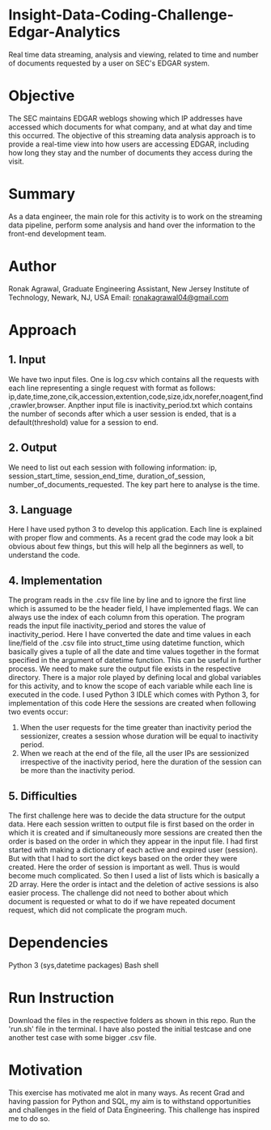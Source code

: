 # Insight-Data-Coding-Challenge-Edgar-Analytics
Real time data streaming, analysis and viewing, related to time and number of documents requested by a user on SEC's EDGAR system.

# Objective
The SEC maintains EDGAR weblogs showing which IP addresses have accessed which documents for what company, and at what day and time this occurred. The objective of this streaming data analysis approach is to provide a real-time view into how users are accessing EDGAR, including how long they stay and the number of documents they access during the visit.

# Summary
As a data engineer, the main role for this activity is to work on the streaming data pipeline, perform some analysis and hand over the information to the front-end development team.

# Author
Ronak Agrawal, Graduate Engineering Assistant, New Jersey Institute of Technology, Newark, NJ, USA
Email: ronakagrawal04@gmail.com

# Approach
## 1. Input
We have two input files. One is log.csv which contains all the requests with each line representing a single request with format as follows: ip,date,time,zone,cik,accession,extention,code,size,idx,norefer,noagent,find,crawler,browser. Anpther input file is inactivity_period.txt which contains the number of seconds after which a user session is ended, that is a default(threshold) value for a session to end.

## 2. Output
We need to list out each session with following information: ip, session_start_time, session_end_time, duration_of_session, number_of_documents_requested. The key part here to analyse is the time.

## 3. Language
Here I have used python 3 to develop this application. Each line is explained with proper flow and comments. As a recent grad the code may look a bit obvious about few things, but this will help all the beginners as well, to understand the code.

## 4. Implementation
The program reads in the .csv file line by line and to ignore the first line which is assumed to be the header field, I have implemented flags. We can always use the index of each column from this operation. The program reads the input file inactivity_period and stores the value of inactivity_period. Here I have converted the date and time values in each line/field of the .csv file into struct_time using datetime function, which basically gives a tuple of all the date and time values together in the format specified in the argument of datetime function. This can be useful in further process. We need to make sure the output file exists in the respective directory. There is a major role played by defining local and global variables for this activity, and to know the scope of each variable while each line is executed in the code. I used Python 3 IDLE which comes with Python 3, for implementation of this code
Here the sessions are created when following two events occur:
1. When the user requests for the time greater than inactivity period the sessionizer, creates a session whose duration will be equal to inactivity period. 
2. When we reach at the end of the file, all the user IPs are sessionized irrespective of the inactivity period, here the duration of the session can be more than the inactivity period. 

## 5. Difficulties
The first challenge here was to decide the data structure for the output data. Here each session written to output file is first based on the order in which it is created and if simultaneously more sessions are created then the order is based on the order in which they appear in the input file. I had first started with making a dictionary of each active and expired user (session). But with that I had to sort the dict keys based on the order they were created. Here the order of session is important as well. Thus is would become much complicated. So then I used a list of lists which is basically a 2D array. Here the order is intact and the deletion of active sessions is also easier process. The challenge did not need to bother about which document is requested or what to do if we have repeated document request, which did not complicate the program much.

# Dependencies
Python 3 (sys,datetime packages)
Bash shell

# Run Instruction
Download the files in the respective folders as shown in this repo. Run the 'run.sh' file in the terminal. I have also posted the initial testcase and one another test case with some bigger .csv file.

# Motivation
This exercise has motivated me alot in many ways. As recent Grad and having passion for Python and SQL, my aim is to withstand opportunities and challenges in the field of Data Engineering. This challenge has inspired me to do so.

